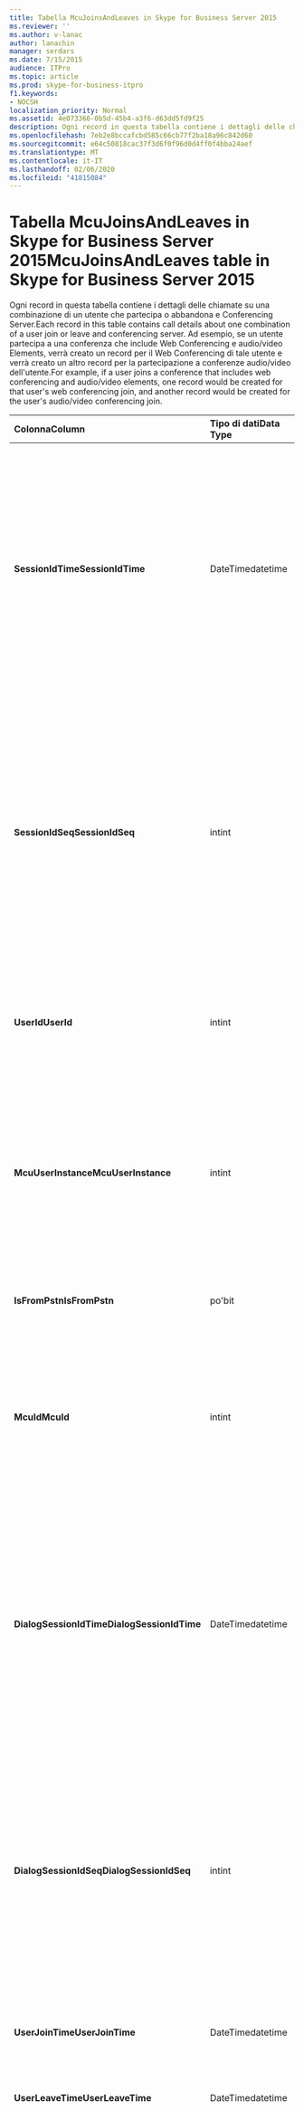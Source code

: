 ```yaml
---
title: Tabella McuJoinsAndLeaves in Skype for Business Server 2015
ms.reviewer: ''
ms.author: v-lanac
author: lanachin
manager: serdars
ms.date: 7/15/2015
audience: ITPro
ms.topic: article
ms.prod: skype-for-business-itpro
f1.keywords:
- NOCSH
localization_priority: Normal
ms.assetid: 4e073366-0b5d-45b4-a3f6-d63dd5fd9f25
description: Ogni record in questa tabella contiene i dettagli delle chiamate su una combinazione di un utente che partecipa o abbandona e Conferencing Server. Ad esempio, se un utente partecipa a una conferenza che include Web Conferencing e audio/video Elements, verrà creato un record per il Web Conferencing di tale utente e verrà creato un altro record per la partecipazione a conferenze audio/video dell'utente.
ms.openlocfilehash: 7eb2e8bccafcbd585c66cb77f2ba18a96c842d60
ms.sourcegitcommit: e64c50818cac37f3d6f0f96d0d4ff0f4bba24aef
ms.translationtype: MT
ms.contentlocale: it-IT
ms.lasthandoff: 02/06/2020
ms.locfileid: "41815084"
---
```

# <a name="mcujoinsandleaves-table-in-skype-for-business-server-2015"></a><span data-ttu-id="0341a-104">Tabella McuJoinsAndLeaves in Skype for Business Server 2015</span><span class="sxs-lookup"><span data-stu-id="0341a-104">McuJoinsAndLeaves table in Skype for Business Server 2015</span></span>
 
<span data-ttu-id="0341a-105">Ogni record in questa tabella contiene i dettagli delle chiamate su una combinazione di un utente che partecipa o abbandona e Conferencing Server.</span><span class="sxs-lookup"><span data-stu-id="0341a-105">Each record in this table contains call details about one combination of a user join or leave and conferencing server.</span></span> <span data-ttu-id="0341a-106">Ad esempio, se un utente partecipa a una conferenza che include Web Conferencing e audio/video Elements, verrà creato un record per il Web Conferencing di tale utente e verrà creato un altro record per la partecipazione a conferenze audio/video dell'utente.</span><span class="sxs-lookup"><span data-stu-id="0341a-106">For example, if a user joins a conference that includes web conferencing and audio/video elements, one record would be created for that user's web conferencing join, and another record would be created for the user's audio/video conferencing join.</span></span>
  
|<span data-ttu-id="0341a-107">**Colonna**</span><span class="sxs-lookup"><span data-stu-id="0341a-107">**Column**</span></span>|<span data-ttu-id="0341a-108">**Tipo di dati**</span><span class="sxs-lookup"><span data-stu-id="0341a-108">**Data Type**</span></span>|<span data-ttu-id="0341a-109">**Chiave/indice**</span><span class="sxs-lookup"><span data-stu-id="0341a-109">**Key/Index**</span></span>|<span data-ttu-id="0341a-110">**Dettagli**</span><span class="sxs-lookup"><span data-stu-id="0341a-110">**Details**</span></span>|
|:-----|:-----|:-----|:-----|
|<span data-ttu-id="0341a-111">**SessionIdTime**</span><span class="sxs-lookup"><span data-stu-id="0341a-111">**SessionIdTime**</span></span> <br/> |<span data-ttu-id="0341a-112">DateTime</span><span class="sxs-lookup"><span data-stu-id="0341a-112">datetime</span></span>  <br/> |<span data-ttu-id="0341a-113">Primaria, straniera</span><span class="sxs-lookup"><span data-stu-id="0341a-113">Primary, Foreign</span></span>  <br/> |<span data-ttu-id="0341a-114">Ora dell'istanza di conferenza.</span><span class="sxs-lookup"><span data-stu-id="0341a-114">Time of conference instance.</span></span> <span data-ttu-id="0341a-115">Usato in combinazione con **SessionIdSeq** per identificare in modo univoco un'istanza di conferenza.</span><span class="sxs-lookup"><span data-stu-id="0341a-115">Used in conjunction with **SessionIdSeq** to uniquely identify a conference instance.</span></span> <span data-ttu-id="0341a-116">Per altre informazioni, vedere la [tabella conferenze in Skype for Business Server 2015](conferences.md) .</span><span class="sxs-lookup"><span data-stu-id="0341a-116">See the [Conferences table in Skype for Business Server 2015](conferences.md) for more information.</span></span> <br/> |
|<span data-ttu-id="0341a-117">**SessionIdSeq**</span><span class="sxs-lookup"><span data-stu-id="0341a-117">**SessionIdSeq**</span></span> <br/> |<span data-ttu-id="0341a-118">int</span><span class="sxs-lookup"><span data-stu-id="0341a-118">int</span></span>  <br/> |<span data-ttu-id="0341a-119">Primaria, straniera</span><span class="sxs-lookup"><span data-stu-id="0341a-119">Primary, Foreign</span></span>  <br/> |<span data-ttu-id="0341a-120">Numero ID per identificare l'istanza di conferenza.</span><span class="sxs-lookup"><span data-stu-id="0341a-120">ID number to identify the conference instance.</span></span> <span data-ttu-id="0341a-121">Usato in combinazione con **SessionIdTime** per identificare in modo univoco un'istanza di conferenza.</span><span class="sxs-lookup"><span data-stu-id="0341a-121">Used in conjunction with **SessionIdTime** to uniquely identify a conference instance.</span></span> <span data-ttu-id="0341a-122">Per altre informazioni, vedere la [tabella conferenze in Skype for Business Server 2015](conferences.md) .</span><span class="sxs-lookup"><span data-stu-id="0341a-122">See the [Conferences table in Skype for Business Server 2015](conferences.md) for more information.</span></span> <br/> |
|<span data-ttu-id="0341a-123">**UserId**</span><span class="sxs-lookup"><span data-stu-id="0341a-123">**UserId**</span></span> <br/> |<span data-ttu-id="0341a-124">int</span><span class="sxs-lookup"><span data-stu-id="0341a-124">int</span></span>  <br/> |<span data-ttu-id="0341a-125">Primaria, straniera</span><span class="sxs-lookup"><span data-stu-id="0341a-125">Primary, Foreign</span></span>  <br/> |<span data-ttu-id="0341a-126">Numero univoco che identifica questo utente.</span><span class="sxs-lookup"><span data-stu-id="0341a-126">Unique number identifying this user.</span></span> <span data-ttu-id="0341a-127">Per altre informazioni, vedere la [tabella utenti](users.md) .</span><span class="sxs-lookup"><span data-stu-id="0341a-127">See the [Users table](users.md) for more information.</span></span> <br/> |
|<span data-ttu-id="0341a-128">**McuUserInstance**</span><span class="sxs-lookup"><span data-stu-id="0341a-128">**McuUserInstance**</span></span> <br/> |<span data-ttu-id="0341a-129">int</span><span class="sxs-lookup"><span data-stu-id="0341a-129">int</span></span>  <br/> |<span data-ttu-id="0341a-130">Principale</span><span class="sxs-lookup"><span data-stu-id="0341a-130">Primary</span></span>  <br/> |<span data-ttu-id="0341a-131">Se un utente ha eseguito l'accesso a più computer o dispositivi contemporaneamente, McuUserInstance identifica in modo univoco la combinazione utente/dispositivo.</span><span class="sxs-lookup"><span data-stu-id="0341a-131">If a user is logged on at multiple computers or devices at once, McuUserInstance uniquely identifies the user/device combination.</span></span>  <br/> |
|<span data-ttu-id="0341a-132">**IsFromPstn**</span><span class="sxs-lookup"><span data-stu-id="0341a-132">**IsFromPstn**</span></span> <br/> |<span data-ttu-id="0341a-133">po'</span><span class="sxs-lookup"><span data-stu-id="0341a-133">bit</span></span>  <br/> | <br/> |<span data-ttu-id="0341a-134">Se l'utente partecipa da una rete PSTN o meno.</span><span class="sxs-lookup"><span data-stu-id="0341a-134">Whether the user is joining from a PSTN or not.</span></span>  <br/> |
|<span data-ttu-id="0341a-135">**McuId**</span><span class="sxs-lookup"><span data-stu-id="0341a-135">**McuId**</span></span> <br/> |<span data-ttu-id="0341a-136">int</span><span class="sxs-lookup"><span data-stu-id="0341a-136">int</span></span>  <br/> |<span data-ttu-id="0341a-137">Primaria, straniera</span><span class="sxs-lookup"><span data-stu-id="0341a-137">Primary, Foreign</span></span>  <br/> |<span data-ttu-id="0341a-138">Numero univoco che identifica questo server di conferenza.</span><span class="sxs-lookup"><span data-stu-id="0341a-138">Unique number identifying this conferencing server.</span></span> <span data-ttu-id="0341a-139">Per altre informazioni, vedere la [tabella MCU in Skype for Business Server 2015](mcus.md) .</span><span class="sxs-lookup"><span data-stu-id="0341a-139">See the [Mcus table in Skype for Business Server 2015](mcus.md) for more information.</span></span> <br/> |
|<span data-ttu-id="0341a-140">**DialogSessionIdTime**</span><span class="sxs-lookup"><span data-stu-id="0341a-140">**DialogSessionIdTime**</span></span> <br/> |<span data-ttu-id="0341a-141">DateTime</span><span class="sxs-lookup"><span data-stu-id="0341a-141">datetime</span></span>  <br/> |<span data-ttu-id="0341a-142">Esterna</span><span class="sxs-lookup"><span data-stu-id="0341a-142">Foreign</span></span>  <br/> |<span data-ttu-id="0341a-143">Ora della richiesta della sessione.</span><span class="sxs-lookup"><span data-stu-id="0341a-143">Time of session request.</span></span> <span data-ttu-id="0341a-144">Usato in combinazione con **SessionIdSeq** per identificare in modo univoco una sessione.</span><span class="sxs-lookup"><span data-stu-id="0341a-144">Used in conjunction with **SessionIdSeq** to uniquely identify a session.</span></span> <span data-ttu-id="0341a-145">Per altre informazioni, vedere la [tabella delle finestre di dialogo in Skype for Business Server 2015](dialogs.md) .</span><span class="sxs-lookup"><span data-stu-id="0341a-145">See the [Dialogs table in Skype for Business Server 2015](dialogs.md) for more information.</span></span> <br/> |
|<span data-ttu-id="0341a-146">**DialogSessionIdSeq**</span><span class="sxs-lookup"><span data-stu-id="0341a-146">**DialogSessionIdSeq**</span></span> <br/> |<span data-ttu-id="0341a-147">int</span><span class="sxs-lookup"><span data-stu-id="0341a-147">int</span></span>  <br/> |<span data-ttu-id="0341a-148">Esterna</span><span class="sxs-lookup"><span data-stu-id="0341a-148">Foreign</span></span>  <br/> |<span data-ttu-id="0341a-149">Numero ID per identificare la sessione.</span><span class="sxs-lookup"><span data-stu-id="0341a-149">ID number to identify the session.</span></span> <span data-ttu-id="0341a-150">Usato in combinazione con **SessionIdTime** per identificare in modo univoco una sessione.</span><span class="sxs-lookup"><span data-stu-id="0341a-150">Used in conjunction with **SessionIdTime** to uniquely identify a session.</span></span> <span data-ttu-id="0341a-151">Per altre informazioni, vedere la [tabella delle finestre di dialogo in Skype for Business Server 2015](dialogs.md) .</span><span class="sxs-lookup"><span data-stu-id="0341a-151">See the [Dialogs table in Skype for Business Server 2015](dialogs.md) for more information.</span></span> <br/> |
|<span data-ttu-id="0341a-152">**UserJoinTime**</span><span class="sxs-lookup"><span data-stu-id="0341a-152">**UserJoinTime**</span></span> <br/> |<span data-ttu-id="0341a-153">DateTime</span><span class="sxs-lookup"><span data-stu-id="0341a-153">datetime</span></span>  <br/> | <br/> |<span data-ttu-id="0341a-154">L'ora in cui l'utente partecipa a questo server di conferenza.</span><span class="sxs-lookup"><span data-stu-id="0341a-154">The time this user joins this conferencing server.</span></span>  <br/> |
|<span data-ttu-id="0341a-155">**UserLeaveTime**</span><span class="sxs-lookup"><span data-stu-id="0341a-155">**UserLeaveTime**</span></span> <br/> |<span data-ttu-id="0341a-156">DateTime</span><span class="sxs-lookup"><span data-stu-id="0341a-156">datetime</span></span>  <br/> | <br/> |<span data-ttu-id="0341a-157">L'ora in cui l'utente lascia questo server di conferenza.</span><span class="sxs-lookup"><span data-stu-id="0341a-157">The time this user leaves this conferencing server.</span></span>  <br/> |
|<span data-ttu-id="0341a-158">**ClientVerId**</span><span class="sxs-lookup"><span data-stu-id="0341a-158">**ClientVerId**</span></span> <br/> |<span data-ttu-id="0341a-159">int</span><span class="sxs-lookup"><span data-stu-id="0341a-159">int</span></span>  <br/> |<span data-ttu-id="0341a-160">Esterna</span><span class="sxs-lookup"><span data-stu-id="0341a-160">Foreign</span></span>  <br/> |<span data-ttu-id="0341a-161">Identificatore che specifica il numero di versione dell'uso del software client nella conferenza.</span><span class="sxs-lookup"><span data-stu-id="0341a-161">Identifier that specifies the version number of the client software use in the conference.</span></span> <span data-ttu-id="0341a-162">Per altre informazioni, vedere la [Tabella ClientVersions in Skype for Business Server 2015](clientversions.md) .</span><span class="sxs-lookup"><span data-stu-id="0341a-162">See the [ClientVersions table in Skype for Business Server 2015](clientversions.md) for more information.</span></span> <br/> <span data-ttu-id="0341a-163">Questo campo è stato introdotto in Microsoft Lync Server 2013.</span><span class="sxs-lookup"><span data-stu-id="0341a-163">This field was introduced in Microsoft Lync Server 2013.</span></span>  <br/> |
|<span data-ttu-id="0341a-164">**LastModifiedTime**</span><span class="sxs-lookup"><span data-stu-id="0341a-164">**LastModifiedTime**</span></span> <br/> |<span data-ttu-id="0341a-165">DateTime</span><span class="sxs-lookup"><span data-stu-id="0341a-165">Datetime</span></span>  <br/> ||<span data-ttu-id="0341a-166">Per l'uso interno da parte del servizio di monitoraggio.</span><span class="sxs-lookup"><span data-stu-id="0341a-166">For internal use by the Monitoring service.</span></span>  <br/> <span data-ttu-id="0341a-167">Questo campo è stato introdotto in Skype for Business Server 2015.</span><span class="sxs-lookup"><span data-stu-id="0341a-167">This field was introduced in Skype for Business Server 2015.</span></span>  <br/> |
   

